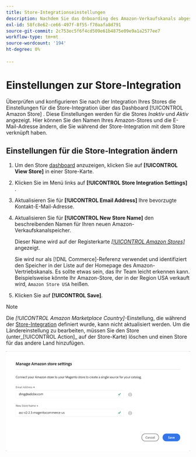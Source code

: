 ```yaml
---
title: Store-Integrationseinstellungen
description: Nachdem Sie das Onboarding des Amazon-Verkaufskanals abgeschlossen haben, überprüfen Sie die Einstellungen für die Store-Integration über das Dashboard [!UICONTROL Amazon Store] .
exl-id: 58fc8e62-ce66-497f-8f55-f70aafa8d791
source-git-commit: 2c753ec5f6f4cd509e61b4875e09e9a1a2577ee7
workflow-type: tm+mt
source-wordcount: '194'
ht-degree: 0%

---
```


# Einstellungen zur Store-Integration

Überprüfen und konfigurieren Sie nach der Integration Ihres Stores die Einstellungen für die Store-Integration über das Dashboard [!UICONTROL Amazon Store] . Diese Einstellungen werden für die Stores *Inaktiv* und *Aktiv* angezeigt. Hier können Sie den Namen Ihres Amazon-Stores und die E-Mail-Adresse ändern, die Sie während der Store-Integration mit dem Store verknüpft haben.

## Einstellungen für die Store-Integration ändern

1. Um den Store [dashboard](./amazon-store-dashboard.md) anzuzeigen, klicken Sie auf **[!UICONTROL View Store]** in einer Store-Karte.

1. Klicken Sie im Menü links auf **[!UICONTROL Store Integration Settings]** .

1. Aktualisieren Sie für **[!UICONTROL Email Address]** Ihre bevorzugte Kontakt-E-Mail-Adresse.

1. Aktualisieren Sie für **[!UICONTROL New Store Name]** den beschreibenden Namen für Ihren neuen Amazon-Verkaufskanalspeicher.

   Dieser Name wird auf der Registerkarte [_[!UICONTROL Amazon Stores]_](./managing-stores.md) angezeigt.

   Sie wird nur als [!DNL Commerce]-Referenz verwendet und identifiziert den Speicher in der Liste auf der Homepage des Amazon-Vertriebskanals. Es sollte etwas sein, das Ihr Team leicht erkennen kann. Beispielsweise könnte Ihr Amazon-Store, der in der Region USA verkauft wird, `Amazon Store USA` heißen.

1. Klicken Sie auf **[!UICONTROL Save]**.

>[!NOTE]
>
>Die _[!UICONTROL Amazon Marketplace Country]_-Einstellung, die während der [Store-Integration](./store-integration.md) definiert wurde, kann nicht aktualisiert werden. Um die Ländereinstellung zu bearbeiten, müssen Sie den Store (unter_[!UICONTROL Action]_ auf der Store-Karte) löschen und einen Store für das andere Land hinzufügen.

![Einstellungen zur Store-Integration](assets/amazon-store-settings.png)
